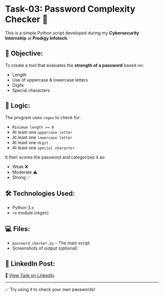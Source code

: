 # Task-03: Password Complexity Checker 🔐

This is a simple Python script developed during my **Cybersecurity Internship** at **Prodigy Infotech**.

## 🎯 Objective:
To create a tool that evaluates the **strength of a password** based on:
- Length
- Use of uppercase & lowercase letters
- Digits
- Special characters

## 🧠 Logic:
The program uses `regex` to check for:
- `Minimum length >= 8`
- At least one `uppercase letter`
- At least one `lowercase letter`
- At least one `digit`
- At least one `special character`

It then scores the password and categorizes it as:
- Weak ❌
- Moderate ⚠️
- Strong ✅

## 🛠️ Technologies Used:
- Python 3.x
- `re` module (regex)

## 💻 Files:
- `password_checker.py` – The main script
- Screenshots of output (optional)

## 🔗 LinkedIn Post:
🔗 [View Task on LinkedIn](https://www.linkedin.com/posts/krishna-garg-74683b2b7_internship-cybersecurity-python-activity-7347424419721469952-yfLk)

---

✅ Try using it to check your own passwords!
